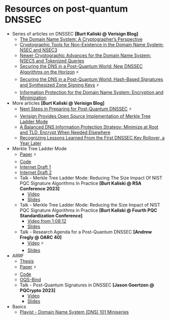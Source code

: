 # Resources on post-quantum DNSSEC

* Series of articles on DNSSEC **[Burt Kaliski @ Verisign Blog]**
  * [The Domain Name System: A Cryptographer’s Perspective](https://blog.verisign.com/security/the-domain-name-system-a-cryptographers-perspective/)
  * [Cryptographic Tools for Non-Existence in the Domain Name System: NSEC and NSEC3](https://blog.verisign.com/security/cryptographic-tools-for-non-existence-in-the-domain-name-system-nsec-and-nsec3/)
  * [Newer Cryptographic Advances for the Domain Name System: NSEC5 and Tokenized Queries](https://blog.verisign.com/security/newer-cryptographic-advances-for-the-domain-name-system-nsec5-and-tokenized-queries/)
  * [Securing the DNS in a Post-Quantum World: New DNSSEC Algorithms on the Horizon](https://blog.verisign.com/security/securing-the-dns-in-a-post-quantum-world-new-dnssec-algorithms-on-the-horizon/) :zap:
  * [Securing the DNS in a Post-Quantum World: Hash-Based Signatures and Synthesized Zone Signing Keys](https://blog.verisign.com/security/securing-the-dns-in-a-post-quantum-world-hash-based-signatures-and-synthesized-zone-signing-keys/) :zap:
  * [Information Protection for the Domain Name System: Encryption and Minimization](https://blog.verisign.com/security/information-protection-for-the-domain-name-system-encryption-and-minimization/)
* More articles **[Burt Kaliski @ Verisign Blog]**
  * [Next Steps in Preparing for Post-Quantum DNSSEC](https://blog.verisign.com/security/post-quantum-dnssec-preparation/) :zap:
  * [Verisign Provides Open Source Implementation of Merkle Tree Ladder Mode](https://blog.verisign.com/security/open-source-merkle-tree-ladder-mode/)
  * [A Balanced DNS Information Protection Strategy: Minimize at Root and TLD, Encrypt When Needed Elsewhere](https://blog.verisign.com/security/a-balanced-dns-information-protection-strategy-minimize-at-root-and-tld-encrypt-when-needed-elsewhere/?cpm=CM-AS-BLOG-GL-TH-DNS-40021)
  * [Recognizing Lessons Learned From the First DNSSEC Key Rollover, a Year Later](https://blog.verisign.com/security/recognizing-lessons-learned-from-the-first-dnssec-key-rollover-a-year-later/?cmp=CM-AS-BLOG-GL-TH-DNS-40018)
* Merkle Tree Ladder Mode
  * [Paper](https://eprint.iacr.org/2022/1730) :zap:
  * [Code](https://github.com/verisign/MTL)
  * [Internet Draft 1](https://datatracker.ietf.org/doc/draft-harvey-cfrg-mtl-mode/)
  * [Internet Draft 2](https://datatracker.ietf.org/doc/draft-fregly-dnsop-slh-dsa-mtl-dnssec/)
  * Talk - Merkle Tree Ladder Mode: Reducing The Size Impact Of NIST PQC Signature Algorithms In Practice **[Burt Kaliski @ RSA Conference 2023]**
    * [Video](https://www.youtube.com/watch?v=A-URHecXSOo&t=1429s)
    * [Slides](https://static.rainfocus.com/rsac/us23/sess/1675971858912001b6oV/finalwebsite/2023_USA23_CRYP-T08_01_Digital_Signatures_1682305725006001Sd68.pdf)
  * Talk - Merkle Tree Ladder Mode: Reducing the Size Impact of NIST PQC Signature Algorithms in Practice **[Burt Kaliski @ Fourth PQC Standardization Conference]**
    * [Video from 1:08:12](https://www.nist.gov/video/fourth-pqc-standardization-conference-virtual-day-3-part-1)
    * [Slides](https://csrc.nist.gov/csrc/media/Presentations/2022/merkle-tree-ladder-mode/images-media/session-5-kaliski-merkle-tree-ladder-pqc2022.pdf)
  * Talk - Research Agenda for a Post-Quantum DNSSEC **[Andrew Fregly @ OARC 40]**
    * [Video](https://www.youtube.com/watch?t=1605&v=Be6OQkkvw3E) :zap:
    * [Slides](https://indico.dns-oarc.net/event/46/contributions/985/attachments/938/1728/OARC40-ResearchAgendaForAPQCDNSSEC-Final.pdf)
* ARRF
  * [Thesis](https://uwspace.uwaterloo.ca/handle/10012/18966)
  * [Paper](https://arxiv.org/abs/2211.14196) :zap:
  * [Code](https://github.com/Martyrshot/ARRF-experiments/)
  * [OQS-Bind](https://github.com/Martyrshot/OQS-bind)
  * Talk - Post-Quantum Signatures in DNSSEC **[Jason Goertzen @ PQCrypto 2023]**
    * [Video](https://www.youtube.com/watch?v=53rqt3xBC1s)
    * [Slides](https://pqcrypto2023.umiacs.io/slides/5.1.pdf)
* Basics
  * [Playist - Domain Name System (DNS) 101 Miniseries](https://www.youtube.com/playlist?list=PLTk5ZYSbd9MhMmOiPhfRJNW7bhxHo4q-K)
